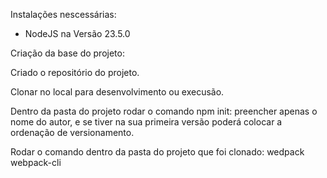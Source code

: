 Instalações nescessárias:

- NodeJS na Versão 23.5.0

Criação da base do projeto:

Criado o repositório do projeto.

Clonar no  local para desenvolvimento ou execusão.

Dentro da pasta do projeto rodar o comando npm init: preencher apenas o nome do autor, e se tiver na sua primeira versão poderá colocar a ordenação de versionamento.

Rodar o comando dentro da pasta do projeto que foi clonado: wedpack webpack-cli
